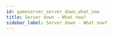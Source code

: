 ```yaml
---
id: gameserver_server_down_what_now
title: Server down - What now?
sidebar_label: Server down - What now?
---
```



